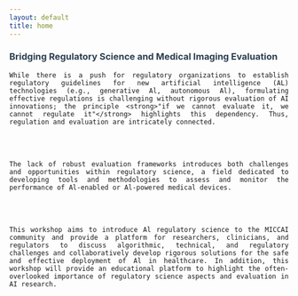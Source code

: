```yaml
---
layout: default
title: home
---
```

<div class="post" style="text-align: justify;">
  	<h3 class="pageTitle" style="color: #2c3e50;"> Bridging Regulatory Science and Medical Imaging Evaluation </h3>

    While there is a push for regulatory organizations to establish regulatory guidelines for new artificial intelligence (AL) technologies (e.g., generative Al, autonomous Al), formulating effective regulations is challenging without rigorous evaluation of AI innovations; the principle <strong>"if we cannot evaluate it, we cannot regulate it"</strong> highlights this dependency. Thus, regulation and evaluation are intricately connected.
<br><br>

    The lack of robust evaluation frameworks introduces both challenges and opportunities within regulatory science, a field dedicated to developing tools and methodologies to assess and monitor the performance of Al-enabled or Al-powered medical devices.
<br><br>

    This workshop aims to introduce Al regulatory science to the MICCAI community and provide a platform for researchers, clinicians, and regulators to discuss algorithmic, technical, and regulatory challenges and collaboratively develop rigorous solutions for the safe and effective deployment of Al in healthcare. In addition, this workshop will provide an educational platform to highlight the often-overlooked importance of regulatory science aspects and evaluation in AI research.

</div>
<p> </p>
